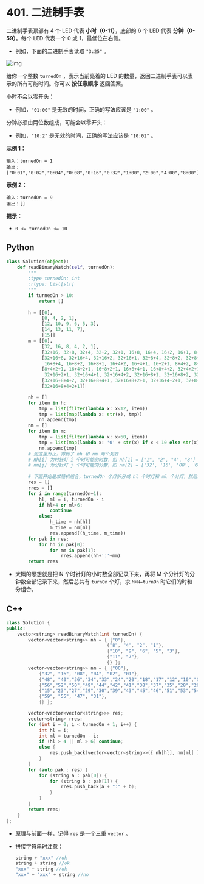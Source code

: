 # 401. 二进制手表

二进制手表顶部有 4 个 LED 代表 **小时（0-11）**，底部的 6 个 LED 代表 **分钟（0-59）**。每个 LED 代表一个 0 或 1，最低位在右侧。

- 例如，下面的二进制手表读取 `"3:25"` 。

![img](https://assets.leetcode-cn.com/aliyun-lc-upload/uploads/2021/03/29/binary_clock_samui_moon.jpg)

给你一个整数 `turnedOn` ，表示当前亮着的 LED 的数量，返回二进制手表可以表示的所有可能时间。你可以 **按任意顺序** 返回答案。

小时不会以零开头：

- 例如，`"01:00"` 是无效的时间，正确的写法应该是 `"1:00"` 。

分钟必须由两位数组成，可能会以零开头：

- 例如，`"10:2"` 是无效的时间，正确的写法应该是 `"10:02"` 。

 

**示例 1：**

```
输入：turnedOn = 1
输出：["0:01","0:02","0:04","0:08","0:16","0:32","1:00","2:00","4:00","8:00"]
```

**示例 2：**

```
输入：turnedOn = 9
输出：[]
```

**提示：**

- `0 <= turnedOn <= 10`

## Python

```python
class Solution(object):
    def readBinaryWatch(self, turnedOn):
        """
        :type turnedOn: int
        :rtype: List[str]
        """
        if turnedOn > 10:
            return []
        
        h = [[0],
             [8, 4, 2, 1],
             [12, 10, 9, 6, 5, 3],
             [14, 13, 11, 7],
             [15]]
        m = [[0],
             [32, 16, 8, 4, 2, 1],
             [32+16, 32+8, 32+4, 32+2, 32+1, 16+8, 16+4, 16+2, 16+1, 8+4, 8+2, 8+1, 4+2, 4+1, 2+1],
             [32+16+8, 32+16+4, 32+16+2, 32+16+1, 32+8+4, 32+8+2, 32+8+1, 32+4+2, 32+4+1, 32+2+1,\
              16+8+4, 16+8+2, 16+8+1, 16+4+2, 16+4+1, 16+2+1, 8+4+2, 8+4+1, 8+2+1, 4+2+1],
             [8+4+2+1, 16+4+2+1, 16+8+2+1, 16+8+4+1, 16+8+4+2, 32+4+2+1, 32+8+2+1, 32+8+4+1, 32+8+4+2,\
              32+16+2+1, 32+16+4+1, 32+16+4+2, 32+16+8+1, 32+16+8+2, 32+16+8+4],
             [32+16+8+4+2, 32+16+8+4+1, 32+16+8+2+1, 32+16+4+2+1, 32+8+4+2+1, 16+8+4+2+1],
             [32+16+8+4+2+1]]

        nh = []
        for item in h:
            tmp = list(filter(lambda x: x<12, item))
            tmp = list(map(lambda x: str(x), tmp))
            nh.append(tmp)
        nm = []
        for item in m:
            tmp = list(filter(lambda x: x<60, item))
            tmp = list(map(lambda x: '0' + str(x) if x < 10 else str(x), tmp))
            nm.append(tmp)
		# 到这里为止，得到了 nh 和 nm 两个列表
        # nh[i] 为时针灯 i 个时可能的时数，如 nh[1] = ["1", "2", "4", "8"]
        # nm[j] 为分针灯 j 个时可能的分数，如 nm[2] = ['32', '16', '08', '04', '02', '01']
        
        # 下面开始是求随机组合，turnedOn 个灯拆分成 hl 个时灯和 ml 个分灯，然后求组合。
        res = []
        rres = []
        for i in range(turnedOn+1):
            hl, ml = i, turnedOn - i
            if hl>4 or ml>6:
                continue
            else:
                h_time = nh[hl]
                m_time = nm[ml]
                res.append((h_time, m_time))
        for pak in res:
            for hh in pak[0]:
                for mm in pak[1]:
                    rres.append(hh+':'+mm)
        return rres
```

- 大概的思想就是把 N 个时针灯的小时数全部记录下来，再将 M 个分针灯的分钟数全部记录下来，然后总共有 `turnOn` 个灯，求 `M+N=turnOn` 时它们的时和分组合。

## C++

```c++
class Solution {
public:
    vector<string> readBinaryWatch(int turnedOn) {
        vector<vector<string>> nh = { {"0"}, 
                                     {"8", "4", "2", "1"}, 
                                     {"10", "9", "6", "5", "3"}, 
                                     {"11", "7"}, 
                                     {} };
        vector<vector<string>> nm = { {"00"},
            {"32", "16", "08", "04", "02", "01"},
            {"48", "40","36","34","33","24","20","18","17","12","10","09","06","05","03"},
            {"56","52","50","49","44","42","41","38","37","35","28","26","25","22","21","19","14","13","11","07"},
            {"15","23","27","29","30","39","43","45","46","51","53","54","57","58"},
            {"59", "55", "47", "31"},
            {} };

        vector<vector<vector<string>>> res;
        vector<string> rres;
        for (int i = 0; i < turnedOn + 1; i++) {
            int hl = i;
            int ml = turnedOn - i;
            if (hl > 4 || ml > 6) continue;
            else {
                res.push_back(vector<vector<string>>({ nh[hl], nm[ml] }));
            }
        }
        for (auto pak : res) {
            for (string a : pak[0]) {
                for (string b : pak[1]) {
                    rres.push_back(a + ":" + b);
                }
            }
        }
        return rres;
    }
};
```

- 原理与前面一样，记得 `res` 是一个三重 `vector` 。

- 拼接字符串时注意：

  ```c++
  string + "xxx" //ok
  string + string //ok
  "xxx" + string //ok
  "xxx" + "xxx" + string //no
  ```

  